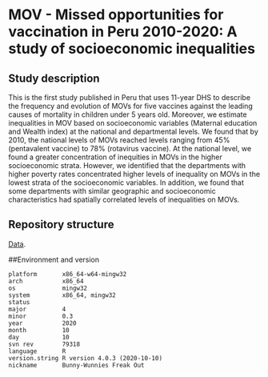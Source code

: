 # MOV - Missed opportunities for vaccination in Peru 2010-2020: A study of socioeconomic inequalities

## Study description
This is the first study published in Peru that uses 11-year DHS to describe the frequency and evolution of MOVs for five vaccines against the leading causes of mortality in children under 5 years old. Moreover, we estimate inequalities in MOV based on socioeconomic variables (Maternal education and Wealth index) at the national and departmental levels. We found that by 2010, the national levels of MOVs reached levels ranging from 45% (pentavalent vaccine) to 78% (rotavirus vaccine). At the national level, we found a greater concentration of inequities in MOVs in the higher socioeconomic strata. However, we identified that the departments with higher poverty rates concentrated higher levels of inequality on MOVs in the lowest strata of the socioeconomic variables. In addition, we found that some departments with similar geographic and socioeconomic characteristics had spatially correlated levels of inequalities on MOVs. 

## Repository structure

[Data](https://github.com/healthinnovation/MOV/tree/main/BD.INTERMEDIAS). 

##Environment and version

```
platform       x86_64-w64-mingw32          
arch           x86_64                      
os             mingw32                     
system         x86_64, mingw32             
status                                     
major          4                           
minor          0.3                         
year           2020                        
month          10                          
day            10                          
svn rev        79318                       
language       R                           
version.string R version 4.0.3 (2020-10-10)
nickname       Bunny-Wunnies Freak Out
```
